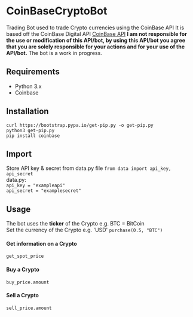 # CoinBaseCryptoBot
Trading Bot used to trade Crypto currencies using the CoinBase API
It is based off the CoinBase Digital API [CoinBase API](https://developers.coinbase.com/)
**I am not responsible for the use or modification of this API/bot, by using this API/bot you agree that you are solely responsible for your actions and for your use of the API/bot.**
The bot is a work in progress.
## Requirements
- Python 3.x
- Coinbase
## Installation
`curl https://bootstrap.pypa.io/get-pip.py -o get-pip.py`  
`python3 get-pip.py`  
`pip install coinbase`
## Import
Store API key & secret from data.py file
`from data import api_key, api_secret`  
data.py:  
`api_key = "exampleapi"`  
`api_secret = "examplesecret"`  
## Usage
The bot uses the **ticker** of the Crypto e.g. BTC = BitCoin  
Set the currency of the Crypto e.g. 'USD'
`purchase(0.5, "BTC")`
#### Get information on a Crypto
`get_spot_price`
#### Buy a Crypto
`buy_price.amount`
#### Sell a Crypto
`sell_price.amount`